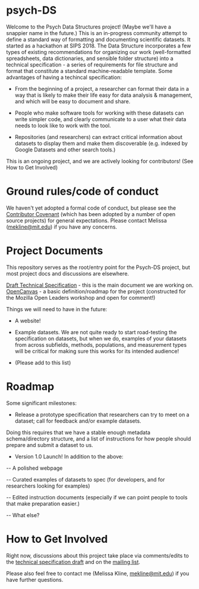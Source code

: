 # psych-DS

Welcome to the Psych Data Structures project! (Maybe we'll have a snappier name in the future.) This is an in-progress community attempt to define a standard way of formatting and documenting scientific datasets. It started as a hackathon at SIPS 2018. The Data Structure incorporates a few types of existing recommendations for organizing our work (well-formatted spreadsheets, data dictionaries, and sensible folder structure) into a technical specification - a series of requirements for file structure and format that constitute a standard machine-readable template. Some advantages of having a techincal specification:

* From the beginning of a project, a researcher can format their data in a way that is likely to make their life easy for data analysis & management, and which will be easy to document and share.

* People who make software tools for working with these datasets can write simpler code, and clearly communicate to a user what their data needs to look like to work with the tool.

* Repositories (and researchers) can extract critical information about datasets to display them and make them discoverable (e.g. indexed by Google Datasets and other search tools.)  

This is an ongoing project, and we are actively looking for contributors! (See How to Get Involved)

# Ground rules/code of conduct

We haven't yet adopted a formal code of conduct, but please see the [Contributor Covenant](https://www.contributor-covenant.org/version/1/4/code-of-conduct) (which has been adopted by a number of open source projects) for general expectations. Please contact Melissa (mekline@mit.edu) if you have any concerns.

# Project Documents

This repository serves as the root/entry point for the Psych-DS project, but most project docs and discussions are elsewhere. 

[Draft Technical Specification](https://docs.google.com/document/d/1u8o5jnWk0Iqp_J06PTu5NjBfVsdoPbBhstht6W0fFp0/edit?usp=sharing) - this is the main document we are working on.
[OpenCanvas](https://docs.google.com/presentation/d/1GQUpUPL3dHGc-Eb_3dL6WcXnA4hXpUanjAc8jUp16S0/edit?usp=sharing) - a basic definition/roadmap for the project (constructed for the Mozilla Open Leaders workshop and open for comment!)

Things we will need to have in the future:

- A website!

- Example datasets. We are not quite ready to start road-testing the specification on datasets, but when we do, examples of your datasets from across subfields, methods, populations, and measurement types will be critical for making sure this works for its intended audience!

- (Please add to this list)

# Roadmap

Some significant milestones:

- Release a prototype specification that researchers can try to meet on a dataset; call for feedback and/or example datasets.
  
Doing this requires that we have a stable enough metadata schema/directory structure, and a list of instructions for how people should prepare and submit a dataset to us.

- Version 1.0 Launch! In addition to the above:

-- A polished webpage

-- Curated examples of datasets to spec (for developers, and for researchers looking for examples)

-- Edited instruction documents (especially if we can point people to tools that make preparation easier.)

-- What else?

# How to Get Involved

Right now, discussions about this project take place via comments/edits to the [technical specification draft](https://docs.google.com/document/d/1u8o5jnWk0Iqp_J06PTu5NjBfVsdoPbBhstht6W0fFp0/edit?usp=sharing) and on the [mailing list](https://groups.google.com/forum/#!forum/psych-data-standards). 

Please also feel free to contact me (Melissa Kline, mekline@mit.edu) if you have further questions.
